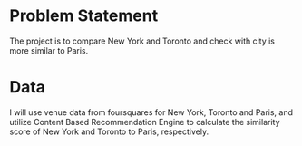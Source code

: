 # Problem Statement
The project is to compare New York and Toronto and check with city is more similar to Paris.


# Data
I will use venue data from foursquares for New York, Toronto and Paris, and utilize Content Based Recommendation Engine to calculate the similarity score of New York and Toronto to Paris, respectively.

